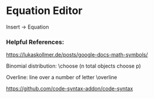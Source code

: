 # Equation Editor

Insert -> Equation

### Helpful References:

https://lukaskollmer.de/posts/google-docs-math-symbols/

Binomial distribution: \choose (n total objects choose p)

Overline: line over a number of letter \overline

https://github.com/code-syntax-addon/code-syntax
